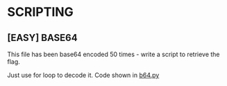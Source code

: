 # SCRIPTING

## [EASY] BASE64

This file has been base64 encoded 50 times - write a script to retrieve the flag.

Just use for loop to decode it. Code shown in [b64.py](b64.py)

##